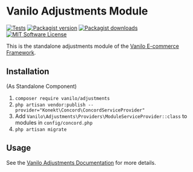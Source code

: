 # Vanilo Adjustments Module

[![Tests](https://img.shields.io/github/workflow/status/vanilophp/adjustments/tests/master?style=flat-square)](https://github.com/vanilophp/adjustments/actions?query=workflow%3Atests)
[![Packagist version](https://img.shields.io/packagist/v/vanilo/adjustments.svg?style=flat-square)](https://packagist.org/packages/vanilo/adjustments)
[![Packagist downloads](https://img.shields.io/packagist/dt/vanilo/adjustments.svg?style=flat-square)](https://packagist.org/packages/vanilo/adjustments)
[![MIT Software License](https://img.shields.io/badge/license-MIT-blue.svg?style=flat-square)](LICENSE.md)

This is the standalone adjustments module of the [Vanilo E-commerce Framework](https://vanilo.io).

## Installation

(As Standalone Component)

1. `composer require vanilo/adjustments`
2. `php artisan vendor:publish --provider="Konekt\Concord\ConcordServiceProvider"`
3. Add `Vanilo\Adjustments\Providers\ModuleServiceProvider::class` to modules in `config/concord.php`
4. `php artisan migrate`

## Usage

See the [Vanilo Adjustments Documentation](https://vanilo.io/docs/master/adjustments) for more details.
